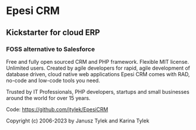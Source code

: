 # Epesi CRM
## Kickstarter for cloud ERP
### FOSS alternative to Salesforce

Free and fully open sourced CRM and PHP framework.
Flexible MIT license. Unlimited users.
Created by agile developers for rapid, agile development of database driven, cloud native web applications Epesi CRM comes with RAD, no-code and low-code tools you need.

Trusted by IT Professionals, PHP developers, startups and small businesses around the world for over 15 years.

Code: https://github.com/jtylek/EpesiCRM

Copyright (c) 2006-2023 by Janusz Tylek and Karina Tylek

